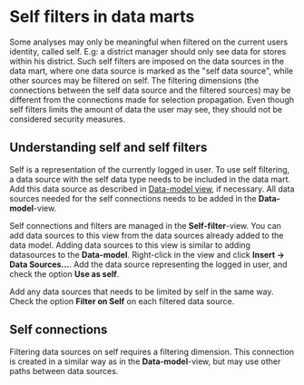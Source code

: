 # Self filters in data marts

Some analyses may only be meaningful when filtered on the current users identity, called self. E.g: a district manager should only see data for stores within his district. Such self filters are imposed on the data sources in the data mart, where one data source is marked as the "self data source", while other sources may be filtered on self. The filtering dimensions (the connections between the self data source and the filtered sources) may be different from the connections made for selection propagation. Even though self filters limits the amount of data the user may see, they should not be considered security measures.


## Understanding self and self filters

Self is a representation of the currently logged in user. To use self filtering, a data source with the self data type needs to be included in the data mart. Add this data source as described in [Data-model view](data-view.md), if necessary. All data sources needed for the self connections needs to be added in the **Data-model**-view.

Self connections and filters are managed in the **Self-filter**-view. You can add data sources to this view from the data sources already added to the data model. Adding data sources to this view is similar to adding datasources to the **Data-model**. Right-click in the view and click **Insert -> Data Sources...**. Add the data source representing the logged in user, and check the option **Use as self**. 

Add any data sources that needs to be limited by self in the same way. Check the option **Filter on Self** on each filtered data source.


## Self connections

Filtering data sources on self requires a filtering dimension. This connection is created in a similar way as in the **Data-model**-view, but may use other paths between data sources. 

